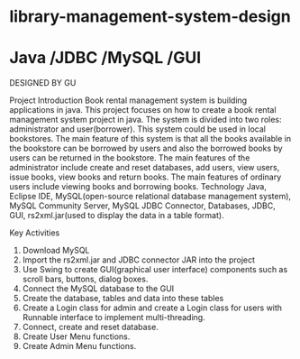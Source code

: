 # library-management-system-design
# Java /JDBC /MySQL /GUI

DESIGNED BY GU

Project Introduction
Book rental management system is building applications in java. This project focuses on how to create a book rental management system project in java. The system is divided into two roles: administrator and user(borrower). This system could be used in local bookstores. The main feature of this system is that all the books available in the bookstore can be borrowed by users and also the borrowed books by users can be returned in the bookstore.
The main features of the administrator include create and reset databases, add users, view users, issue books, view books and return books. The main features of ordinary users include viewing books and borrowing books.
Technology
Java, Eclipse IDE, MySQL(open-source relational database management system), MySQL Community Server, MySQL JDBC Connector, Databases, JDBC, GUI, rs2xml.jar(used to display the data in a table format).

Key Activities
1. Download MySQL
2. Import the rs2xml.jar and JDBC connector JAR into the project
3. Use Swing to create GUI(graphical user interface) components such as scroll bars, buttons, dialog boxes.
4. Connect the MySQL database to the GUI
5. Create the database, tables and data into these tables
6. Create a Login class for admin and create a Login class for users with Runnable interface to implement multi-threading.
7. Connect, create and reset database.
8. Create User Menu functions.
9. Create Admin Menu functions.
